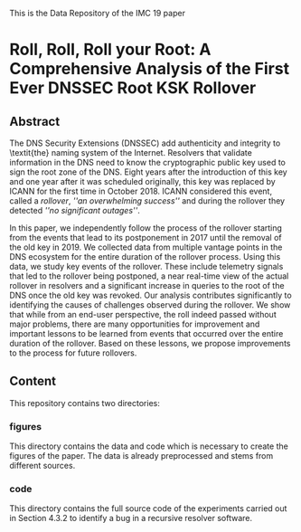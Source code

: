 This is the Data Repository of the IMC 19 paper
# Roll, Roll, Roll your Root: A Comprehensive Analysis of the First Ever DNSSEC Root KSK Rollover

## Abstract

The DNS Security Extensions (DNSSEC) add authenticity and integrity to
\textit{the} naming system of the Internet. Resolvers that validate
information in the DNS need to know the cryptographic public key
used to sign the root zone of the DNS. Eight years after the introduction of this
key and one year after it was scheduled originally, this key was replaced by ICANN for
the first time in October 2018. ICANN considered this event, called a _rollover_, 
_''an overwhelming success''_ and during the rollover they detected
_''no significant outages''_.

In this paper, we independently follow the process of the rollover starting from the events
that lead to its postponement in 2017 until the removal of the old
key in 2019. We collected data from multiple vantage points in the DNS ecosystem
for the entire duration of the rollover process. Using this data, we study key
events of the rollover. These include telemetry signals that led to
the rollover being postponed, a near real-time view of the actual
rollover in resolvers and a significant increase in queries 
to the root of the DNS once the old key was revoked. Our analysis contributes
significantly to identifying the causes of challenges observed during the rollover.
We show that while from an end-user perspective, the roll indeed passed without
major problems, there are many opportunities for improvement and important lessons to be learned from events that 
occurred over the entire duration of the rollover. Based on these lessons, 
we propose improvements to the process for future rollovers.

## Content

This repository contains two directories:

### figures

This directory contains the data and code which is necessary to create the figures of the paper. The data is already preprocessed and stems from different sources.

### code 

This directory contains the full source code of the experiments carried out in Section 4.3.2 to identify a bug in a recursive resolver software. 